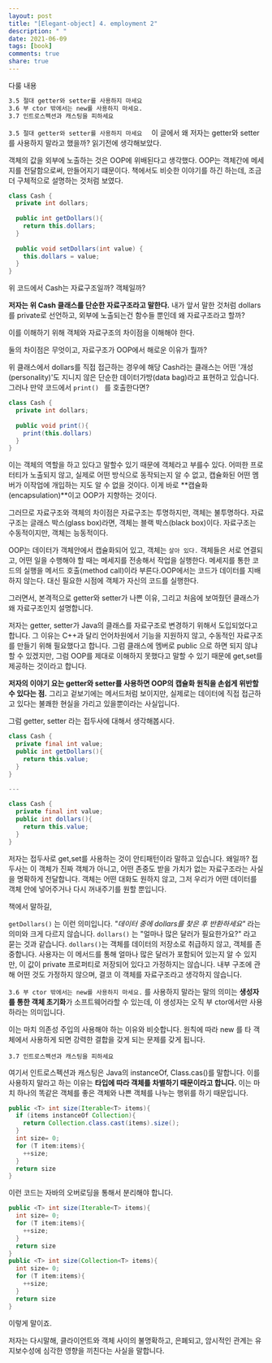 ```yaml
---
layout: post
title: "[Elegant-object] 4. employment 2"
description: " "
date: 2021-06-09
tags: [book]
comments: true
share: true
---
```


다룰 내용

```markdown
3.5 절대 getter와 setter를 사용하지 마세요  
3.6 부 ctor 밖에서는 new를 사용하지 마세요.    
3.7 인트로스펙션과 캐스팅을 피하세요   
```



`3.5 절대 getter와 setter를 사용하지 마세요  ` 이 글에서 왜 저자는 getter와 setter를 사용하지 말라고 했을까? 읽기전에 생각해보았다. 

객체의 값을 외부에 노출하는 것은 OOP에 위배된다고 생각했다. OOP는 객체간에 메세지를 전달함으로써, 만들어지기 떄문이다. 책에서도 비슷한 이야기를 하긴 하는데, 조금더 구체적으로 설명하는 것처럼 보였다.

```java
class Cash {
  private int dollars;
  
  public int getDollars(){
    return this.dollars;
  }
  
  public void setDollars(int value) {
    this.dollars = value;
  }
}
```

위 코드에서 Cash는 자료구조일까? 객체일까?



**저자는 위 Cash 클래스를 단순한 자료구조라고 말한다.** 내가 앞서 말한 것처럼 dollars를 private로 선언하고, 외부에 노출되는건 함수들 뿐인데 왜 자료구조라고 할까?

이를 이해하기 위해 객체와 자료구조의 차이점을 이해해야 한다.

 둘의 차이점은 무엇이고, 자료구조가 OOP에서 해로운 이유가 뭘까? 



위 클래스에서 dollars를 직접 접근하는 경우에 해당 Cash라는 클래스는 어떤 '개성(personality)'도 지니지 않은 단순한 데이터가방(data bag)라고 표현하고 있습니다. 그러나 만약 코드에서 `print() ` 를 호출한다면?

```java
class Cash {
  private int dollars;
  
  public void print(){
    print(this.dollars)
  }
}
```

이는 객체의 역할을 하고 있다고 말할수 있기 때문에 객체라고 부를수 있다. 어떠한 프로터티가 노출되지 않고, 실제로 어떤 방식으로 동작되는지 알 수 없고, 캡슐화된 어떤 멤버가 이작업에 개입하는 지도 알 수 없을 것이다. 이게 바로 **캡슐화(encapsulation)**이고 OOP가 지향하는 것이다.

그러므로 자료구조와 객체의 차이점은 자료구조는 투명하지만, 객체는 불투명하다. 자료구조는 글래스 박스(glass box)라면, 객체는 블랙 박스(black box)이다. 자료구조는 수동적이지만, 객체는 능동적이다. 

 OOP는 데이터가 객체안에서 캡슐화되어 있고, 객체는 `살아 있다.` 객체들은 서로 연결되고, 어떤 일을 수행해야 할 때는 메세지를 전송해서 작업을 실행한다. 메세지를 통한 코드의 실행을 메서드 호출(method call)이라 부른다.OOP에서는 코드가 데이터를 지배하지 않는다. 대신 필요한 시점에 객체가 자신의 코드를 실행한다.



그러면서, 본격적으로 getter와 setter가 나쁜 이유, 그리고 처음에 보여줬던 클래스가 왜 자료구조인지 설명합니다.



저자는 getter, setter가 Java의 클래스를 자료구조로 변경하기 위해서 도입되었다고 합니다. 그 이유는 C++과 달리 언어차원에서 기능을 지원하지 않고, 수동적인 자료구조를 만들기 위해 필요했다고 합니다.  그럼 클래스에 멤버로 public 으로 하면 되지 않냐 할 수 있겠지만, 그럼 OOP를 제대로 이해하지 못했다고 말할 수 있기 때문에 get,set를 제공하는 것이라고 합니다.

**저자의 이야기 요는 getter와 setter를 사용하면 OOP의 캡슐화 원칙을 손쉽게 위반할 수 있다는 점.** 그리고 겉보기에는 메서드처럼 보이지만, 실제로는 데이터에 직접 접근하고 있다는 불쾌한 현실을 가리고 있을뿐이라는 사실입니다.

그럼 getter, setter 라는 접두사에 대해서 생각해봅시다.

```java
class Cash {
  private final int value;
  public int getDollars(){
    return this.value;
  }
}

---
  
class Cash {
  private final int value;
  public int dollars(){
    return this.value;
  }
}
```



저자는 접두사로 get,set를 사용하는 것이 안티패턴이라 말하고 있습니다. 왜일까? 접두사는 이 객체가 진짜 객체가 아니고, 어떤 존중도 받을 가치가 없는 자료구조라는 사실을 명확하게 전달합니다. 객체는 어떤 대화도 원하지 않고, 그저 우리가 어떤 데이터를 객체 안에 넣어주거나 다시 꺼내주기를 원할 뿐입니다.

책에서 말하길,

`getDollars()` 는 이런 의미입니다. *"데이터 중에 dollars를 찾은 후 반환하세요"* 라는 의미와 크게 다르지 않습니다. `dollars()` 는 "얼마나 많은 달러가 필요한가요?" 라고 묻는 것과 같습니다. `dollars()`는 객체를 데이터의 저장소로 취급하지 않고, 객체를 존중합니다. 사용자는 이 메서드를 통해 얼마나 많은 달러가 포함되어 있는지 알 수 있지만, 이 값이 private 프로퍼티로 저장되어 있다고 가정하지는 않습니다. 내부 구조에 관해 어떤 것도 가정하지 않으며, 결코 이 객체를 자료구조라고 생각하지 않습니다.



`3.6 부 ctor 밖에서는 new를 사용하지 마세요.` 를 사용하지 말라는 말의 의미는 **생성자를 통한 객체 초기화**가 소프트웨어라할 수 있는데, 이 생성자는 오직 부 ctor에서만 사용하라는 의미입니다.

 이는 마치 의존성 주입의 사용해야 하는 이유와 비슷합니다. 원칙에 따라 new 를 타 객체에서 사용하게 되면 강력한 결합을 갖게 되는 문제를 갖게 됩니다.

`3.7 인트로스펙션과 캐스팅을 피하세요` 

여기서 인트로스펙션과 캐스팅은 Java의 instanceOf, Class.cas()를 말합니다. 이를 사용하지 말라고 하는 이유는 **타입에 따라 객체를 차별하기 때문이라고 합니다.**  이는 마치 하나의 똑같은 객체를 좋은 객체와 나쁜 객체를 나누는 행위를 하기 때문입니다.

```java
public <T> int size(Iterable<T> items){
  if (items instanceOf Collection){
    return Collection.class.cast(items).size();
  }
  int size= 0;
  for (T item:items){
    ++size;
  }
  return size
}
```

이런 코드는 자바의 오버로딩을 통해서 분리해야 합니다.

```java
public <T> int size(Iterable<T> items){
  int size= 0;
  for (T item:items){
    ++size;
  }
  return size
}
public <T> int size(Collection<T> items){
  int size= 0;
  for (T item:items){
    ++size;
  }
  return size
}
```

이렇게 말이죠. 

저자는 다시말해, 클라이언트와 객체 사이의 불명확하고, 은폐되고, 암시적인 관계는 유지보수성에 심각한 영향을 끼친다는 사실을 말합니다.